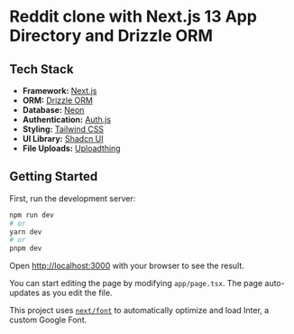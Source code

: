 # Reddit clone with Next.js 13 App Directory and Drizzle ORM

## Tech Stack

- **Framework:** [Next.js](https://nextjs.org)
- **ORM:** [Drizzle ORM](https://orm.drizzle.team)
- **Database:** [Neon](https://neon.tech)
- **Authentication:** [Auth.js](https://authjs.dev)
- **Styling:** [Tailwind CSS](https://tailwindcss.com)
- **UI Library:** [Shadcn UI](https://ui.shadcn.com)
- **File Uploads:** [Uploadthing](https://uploadthing.com)

## Getting Started

First, run the development server:

```bash
npm run dev
# or
yarn dev
# or
pnpm dev
```

Open [http://localhost:3000](http://localhost:3000) with your browser to see the result.

You can start editing the page by modifying `app/page.tsx`. The page auto-updates as you edit the file.

This project uses [`next/font`](https://nextjs.org/docs/basic-features/font-optimization) to automatically optimize and load Inter, a custom Google Font.
